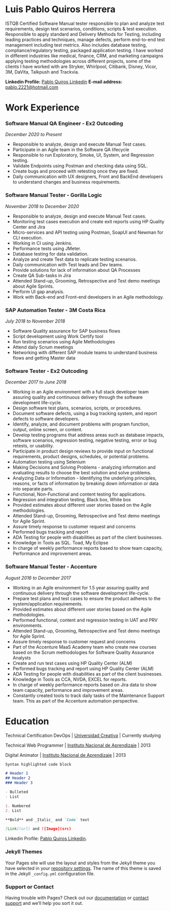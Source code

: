 # Luis Pablo Quiros Herrera

ISTQB Certified Software Manual tester responsible to plan and analyze test requirements, design test scenarios, conditions, scripts & test execution. Responsible to apply standard and Delivery Methods for Testing, including leading practices and techniques, manage defects, perform end-to-end test management including test metrics. Also includes database testing, compliance/regulatory testing, packaged application testing. I have worked in different industries like medical, finance, CRM, and marketing campaigns applying testing methodologies across different projects, some of the clients I have worked with are Stryker, Whirlpool, Citibank, Disney, Vicor, 3M, DaVita, Talkpush and Trackvia.


**Linkedin Profile:** [Pablo Quiros Linkedin](https://www.linkedin.com/in/pablo-q-539569176/)
**E-mail address:** pablo.2221@hotmail.com

# Work Experience

### Software Manual QA Engineer - Ex2 Outcoding
_December 2020 to Present_

- Responsible to analyze, design and execute Manual Test cases.
- Participate in an Agile team in the Software QA lifecycle
- Responsible to run Exploratory, Smoke, UI, System, and Regression testing.
- Validate Endpoints using Postman and checking data using SQL.
- Create bugs and proceed with retesting once they are fixed.
- Daily communication with UX designers, Front and BackEnd developers to understand changes and business requirements.

### Software Manual Tester - Gorilla Logic
_November 2018 to December 2020_

- Responsible to analyze, design and execute Manual Test cases.
- Monitoring test cases execution and create exit reports using HP Quality Center and Jira
- Micro-services and API testing using Postman, SoapUI and Newman for CLI execution.
- Working in CI using Jenkins.
- Performance tests using JMeter.
- Database testing for data validation.
- Analyze and create Test data to replicate testing scenarios.
- Daily communication with Test leads and Dev teams.
- Provide solutions for lack of information about QA Processes
- Create QA Sub-tasks in Jira
- Attended Stand-up, Grooming, Retrospective and Test demo meetings about Agile Sprints.
- Perform UI gap analysis.
- Work with Back-end and Front-end developers in an Agile methodology.

### SAP Automation Tester - 3M Costa Rica
_July 2018 to November 2018_

- Software Quality assurance for SAP business flows
- Script development using Work Certify tool
- Run testing scenarios using Agile Methodologies
- Attend daily Scrum meetings
- Networking with different SAP module teams to understand business flows and getting Master data

### Software Tester - Ex2 Outcoding
_December 2017 to June 2018_

- Working in an Agile environment with a full stack developer team assuring quality and continuous delivery through the software development life-cycle.
- Design software test plans, scenarios, scripts, or procedures.
- Document software defects, using a bug tracking system, and report defects to software developers.
- Identify, analyze, and document problems with program function, output, online screen, or content.
- Develop testing programs that address areas such as database impacts, software scenarios, regression testing, negative testing, error or bug retests, or usability.
- Participate in product design reviews to provide input on functional requirements, product designs, schedules, or potential problems.
- Automation testing using Selenium
- Making Decisions and Solving Problems - analyzing information and evaluating results to choose the best solution and solve problems.
- Analyzing Data or Information - Identifying the underlying principles, reasons, or facts of information by breaking down information or data into separate parts.
- Functional, Non-Functional and content testing for applications.
- Regression and integration testing, Black box, White box
- Provided estimates about different user stories based on the Agile methodologies.
- Attended Stand-up, Grooming, Retrospective and Test demo meetings for Agile Sprint.
- Assure timely response to customer request and concerns
- Performed bugs tracking and report
- ADA Testing for people with disabilities as part of the client businesses.
- Knowledge in Tools as SQL. Toad, My Eclipse
- In charge of weekly performance reports based to show team capacity, Performance and improvement areas.

### Software Manual Tester - Accenture
_August 2016 to December 2017_

- Working in an Agile environment for 1.5 year assuring quality and continuous delivery through the software development life-cycle.
- Prepare test plans and test cases to ensure the product adheres to the system/application requirements.
- Provided estimates about different user stories based on the Agile methodologies.
- Performed functional, content and regression testing in UAT and PRV environments.
- Attended Stand-up, Grooming, Retrospective and Test demo meetings for Agile Sprint.
- Assure timely response to customer request and concerns
- Part of the Accenture MaaS Academy team who create new courses based on the Scrum methodologies for Software Quality Assurance Analysts
- Create and run test cases using HP Quality Center (ALM)
- Performed bugs tracking and report using HP Quality Center (ALM)
- ADA Testing for people with disabilities as part of the client businesses.
- Knowledge in Tools as CCA, NVDA, EXCEL for reports.
- In charge of weekly performance reports based on Jira data to show team capacity, performance and improvement areas.
- Constantly created tools to track daily tasks of the Maintenance Support team. This as part of the Accenture automation perspective.

# Education

Technical Certification DevOps | [Universidad Creativa](https://www.ucreativa.com) | Currently studying

Technical Web Programmer | [Instituto Nacional de Aprendizaje](https://www.ina.ac.cr/SitePages/Inicio.aspx) | 2013

Digital Animator | [Instituto Nacional de Aprendizaje](https://www.ina.ac.cr/SitePages/Inicio.aspx) | 2013

```markdown
Syntax highlighted code block

# Header 1
## Header 2
### Header 3

- Bulleted
- List

1. Numbered
2. List

**Bold** and _Italic_ and `Code` text

[Link](url) and ![Image](src)
```

Linkedin Profile: [Pablo Quiros Linkedin](https://www.linkedin.com/in/pablo-q-539569176/).

### Jekyll Themes

Your Pages site will use the layout and styles from the Jekyll theme you have selected in your [repository settings](https://github.com/pablo2221/cv/settings). The name of this theme is saved in the Jekyll `_config.yml` configuration file.

### Support or Contact

Having trouble with Pages? Check out our [documentation](https://docs.github.com/categories/github-pages-basics/) or [contact support](https://support.github.com/contact) and we’ll help you sort it out.
